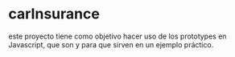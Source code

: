 # carInsurance
este proyecto tiene como objetivo hacer uso de los prototypes en Javascript,
que son y para que sirven en un ejemplo práctico.
